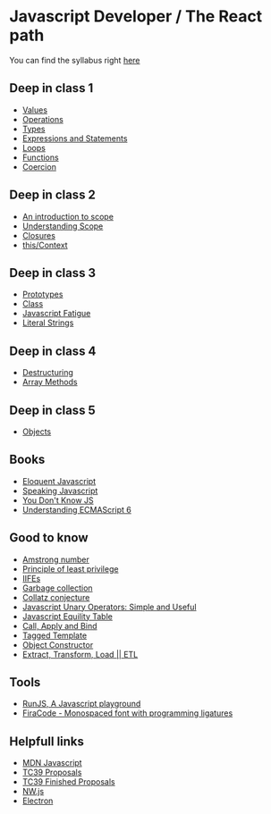 # Javascript Developer / The React path

You can find the syllabus right [here](http://bit.ly/area51_jsdev_reactpath)

## Deep in class 1

- [Values](https://2ality.com/2011/03/javascript-values-not-everything-is.html)
- [Operations](https://www.tutorialsteacher.com/javascript/javascript-operators)
- [Types](https://codeburst.io/javascript-essentials-types-data-structures-3ac039f9877b)
- [Expressions and Statements](https://2ality.com/2012/09/expressions-vs-statements.html)
- [Loops](https://www.w3schools.com/js/js_loop_for.asp)
- [Functions](https://codeburst.io/javascript-functions-understanding-the-basics-207dbf42ed99)
- [Coercion](https://hackernoon.com/understanding-js-coercion-ff5684475bfc)

## Deep in class 2

- [An introduction to scope](https://www.freecodecamp.org/news/an-introduction-to-scope-in-javascript-cbd957022652/)
- [Understanding Scope](https://scotch.io/tutorials/understanding-scope-in-javascript)
- [Closures](https://scotch.io/tutorials/understanding-javascript-closures-a-practical-approach)
- [this/Context](https://towardsdatascience.com/javascript-context-this-keyword-9a78a19d5786)

## Deep in class 3

- [Prototypes](https://medium.com/better-programming/prototypes-in-javascript-5bba2990e04b)
- [Class]()
- [Javascript Fatigue](https://dev.to/banesag/javascript-fatigue--bhh)
- [Literal Strings](https://medium.com/@paulrrdiaz/es6-strings-literals-tags-methods-and-rest-d17f6ab8b6f2)

## Deep in class 4

- [Destructuring]()
- [Array Methods]()

## Deep in class 5

- [Objects]()

## Books

- [Eloquent Javascript](https://eloquentjavascript.net/)
- [Speaking Javascript](http://speakingjs.com/es5/index.html)
- [You Don't Know JS](https://github.com/getify/You-Dont-Know-JS)
- [Understanding ECMAScript 6](https://leanpub.com/understandinges6/read)

## Good to know

- [Amstrong number](http://mathworld.wolfram.com/NarcissisticNumber.html)
- [Principle of least privilege](https://en.wikipedia.org/wiki/Principle_of_least_privilege)
- [IIFEs](https://medium.com/@vvkchandra/essential-javascript-mastering-immediately-invoked-function-expressions-67791338ddc6)
- [Garbage collection](https://medium.com/front-end-weekly/understanding-javascript-memory-management-using-garbage-collection-35ed4954a67f)
- [Collatz conjecture](https://en.wikipedia.org/wiki/Collatz_conjecture)
- [Javascript Unary Operators: Simple and Useful](https://scotch.io/tutorials/javascript-unary-operators-simple-and-useful#toc-bitwise-not-)
- [Javascript Equility Table](https://dorey.github.io/JavaScript-Equality-Table/)
- [Call, Apply and Bind](https://www.codementor.io/@niladrisekhardutta/how-to-call-apply-and-bind-in-javascript-8i1jca6jp)
- [Tagged Template](https://codeburst.io/javascript-es6-tagged-template-literals-a45c26e54761)
- [Object Constructor](https://www.w3schools.com/js/js_object_constructors.asp)
- [Extract, Transform, Load || ETL](https://en.wikipedia.org/wiki/Extract,_transform,_load)

## Tools

- [RunJS, A Javascript playground](https://github.com/lukehaas/RunJS)
- [FiraCode - Monospaced font with programming ligatures](https://github.com/tonsky/FiraCode)

## Helpfull links

- [MDN Javascript](https://developer.mozilla.org/es/docs/Web/JavaScript)
- [TC39 Proposals](https://github.com/tc39/proposals)
- [TC39 Finished Proposals](https://github.com/tc39/proposals/blob/master/finished-proposals.md)
- [NW.js](https://nwjs.io/)
- [Electron](https://www.electronjs.org/)
